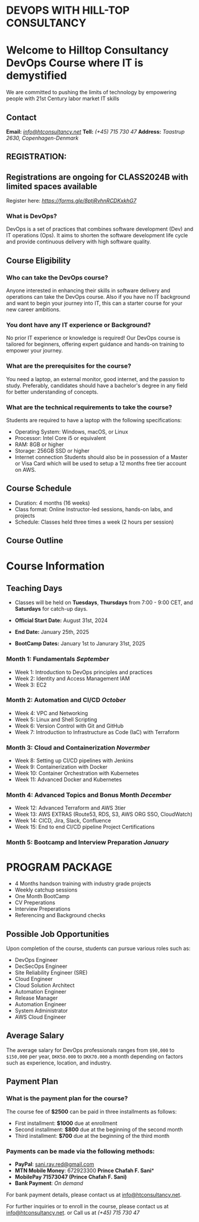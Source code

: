 # DEVOPS WITH HILL-TOP CONSULTANCY

# Welcome to Hilltop Consultancy DevOps Course where IT is demystified
We are committed to pushing the limits of technology by empowering people with 21st Century labor market IT skills

## Contact
**Email:**  *info@htconsultancy.net*
**Tell:**  *(+45) 715 730 47*
**Address:** *Taastrup 2630, Copenhagen-Denmark*

## **REGISTRATION:**

## Registrations are ongoing for CLASS2024B with limited spaces available
Register here: _https://forms.gle/8ptjRvhnRCDKxkhG7_

### What is DevOps?
DevOps is a set of practices that combines software development (Dev) and IT operations (Ops). It aims to shorten the software development life cycle and provide continuous delivery with high software quality.

## Course Eligibility

### Who can take the DevOps course?
Anyone interested in enhancing their skills in software delivery and operations can take the DevOps course. Also if you  have  no IT background and want to begin your journey into IT, this can a starter course for your new career ambitions.

### You dont have any IT experience or Background?
No prior IT experience or knowledge is required! Our DevOps course is tailored for beginners, offering expert guidance and hands-on training to empower your journey.

### What are the prerequisites for the course?
You  need a laptop, an external monitor, good internet, and the passion to study. Preferably, candidates should have a bachelor's degree in any field for better understanding of concepts. 

### What are the technical requirements to take the course?
Students are required to have a laptop with the following specifications:
- Operating System: Windows, macOS, or Linux
- Processor: Intel Core i5 or equivalent
- RAM: 8GB or higher
- Storage: 256GB SSD or higher
- Internet connection
Students should also be in possession of a Master or Visa Card which will be used to setup a 12  months free tier account on AWS.

## Course Schedule

- Duration: 4 months (16 weeks)
- Class format: Online Instructor-led sessions, hands-on labs, and projects
- Schedule: Classes held three times a week (2 hours per session)

## Course Outline

# Course Information

## Teaching Days
- Classes will be held on **Tuesdays**, **Thursdays** from 7:00 - 9:00 CET, and **Saturdays** for catch-up days.

- **Official Start Date:** August 31st, 2024
- **End Date:** January 25th, 2025
- **BootCamp Dates:** January 1st to Janurary 31st, 2025

### Month 1: Fundamentals  _September_
- Week 1: Introduction to DevOps principles and practices
- Week 2: Identity and Access Management IAM
- Week 3: EC2 

### Month 2: Automation and CI/CD _October_
- Week 4: VPC and Networking
- Week 5: Linux and Shell Scripting
- Week 6: Version Control with Git and GitHub
- Week 7: Introduction to Infrastructure as Code (IaC) with Terraform

### Month 3: Cloud and Containerization _Novermber_
- Week 8: Setting up CI/CD pipelines with Jenkins
- Week 9: Containerization with Docker
- Week 10: Container Orchestration with Kubernetes
- Week 11: Advanced Docker and Kubernetes

### Month 4: Advanced Topics and Bonus Month _December_
- Week 12: Advanced Terraform and AWS 3tier
- Week 13: AWS EXTRAS (Route53, RDS, S3, AWS ORG SSO, CloudWatch)
- Week 14: CICD, Jira, Slack, Confluence
- Week 15: End to end CI/CD pipeline Project
  Certifications
### Month 5: Bootcamp and Interview Preparation  _January_

# PROGRAM PACKAGE
- 4 Months handson training with industry grade projects
- Weekly catchup sessions
- One Month BootCamp
- CV Preperations
- Interview Preperations
- Referencing and Background checks

## Possible Job Opportunities
Upon completion of the course, students can pursue various roles such as:
- DevOps Engineer
- DecSecOps Engineer
- Site Reliability Engineer (SRE)
- Cloud Engineer
- Cloud Solution Architect
- Automation Engineer
- Release Manager
- Automation Engineer
- System Administrator
- AWS Cloud Engineer


## Average Salary
The average salary for DevOps professionals ranges from `$90,000` to `$150,000` per year, `DKK50.000` to `DKK70.000` a month depending on factors such as experience, location, and industry.

## Payment Plan

### What is the payment plan for the course?
The course fee of **$2500** can be paid in three installments as follows:
- First installment: **$1000** due at enrollment
- Second installment: **$800** due at the beginning of the second month
- Third installment: **$700** due at the beginning of the third month

### Payments can be made via the following methods:

- **PayPal**: sani.ray.red@gmail.com
- **MTN Mobile Money**: 672923300  **Prince Chafah F. Sani***
- **MobilePay  71573047  (Prince Chafah F. Sani)**
- **Bank Payment**: *On demand*

For bank payment details, please contact us at [info@htconsultancy.net](mailto:info@htconsultancy.net).

For further inquiries or to enroll in the course, please contact us at [info@htconsultancy.net](mailto:info@htconsultancy.net).   or Call us at    *(+45) 715 730 47*
